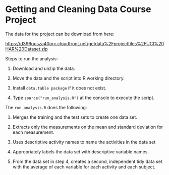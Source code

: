 # Getting and Cleaning Data Course Project

The data for the project can be download from here:

https://d396qusza40orc.cloudfront.net/getdata%2Fprojectfiles%2FUCI%20HAR%20Dataset.zip 

Steps to run the analysis:

1. Download and unzip the data.

2. Move the data and the script into R working directory.

3. Install ```data.table package``` if it does not exist.

4. Type ```source("run_analysis.R")``` at the console to execute the script.

The ```run_analysis.R``` does the following:

1. Merges the training and the test sets to create one data set.

2. Extracts only the measurements on the mean and standard deviation for each measurement.

3. Uses descriptive activity names to name the activities in the data set

4. Appropriately labels the data set with descriptive variable names.

5. From the data set in step 4, creates a second, independent tidy data set with the average of each variable for each activity and each subject.